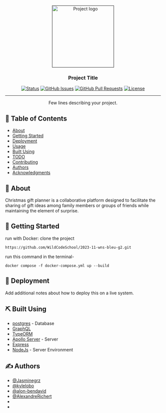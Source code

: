 <p align="center">
  <a href="" rel="noopener">
 <img width=200px height=200px src="https://i.imgur.com/6wj0hh6.jpg" alt="Project logo"></a>
</p>

<h3 align="center">Project Title</h3>

<div align="center">

  [![Status](https://img.shields.io/badge/status-active-success.svg)]() 
  [![GitHub Issues](https://img.shields.io/github/issues/kylelobo/The-Documentation-Compendium.svg)](https://github.com/kylelobo/The-Documentation-Compendium/issues)
  [![GitHub Pull Requests](https://img.shields.io/github/issues-pr/kylelobo/The-Documentation-Compendium.svg)](https://github.com/kylelobo/The-Documentation-Compendium/pulls)
  [![License](https://img.shields.io/badge/license-MIT-blue.svg)](/LICENSE)

</div>

---

<p align="center"> Few lines describing your project.
    <br> 
</p>

## 📝 Table of Contents
- [About](#about)
- [Getting Started](#getting_started)
- [Deployment](#deployment)
- [Usage](#usage)
- [Built Using](#built_using)
- [TODO](../TODO.md)
- [Contributing](../CONTRIBUTING.md)
- [Authors](#authors)
- [Acknowledgments](#acknowledgement)

## 🧐 About <a name = "about"></a>
Christmas gift planner is a collaborative platform designed to facilitate the sharing of gift ideas among family members or groups of friends while maintaining the element of surprise.

## 🏁 Getting Started <a name = "getting_started"></a>
run with Docker:
clone the project
```
https://github.com/WildCodeSchool/2023-11-wns-bleu-g2.git
```
run this command in the terminal-
```
docker compose -f docker-compose.yml up --build
```



## 🚀 Deployment <a name = "deployment"></a>
Add additional notes about how to deploy this on a live system.

## ⛏️ Built Using <a name = "built_using"></a>
- [postgres](https://www.postgresql.org/docs/current/tutorial-sql.html) - Database
- [GraphQL](https://graphql.org/community/tools-and-libraries/) 
- [TypeORM](https://typeorm.io/) 
- [Apollo Server](https://www.apollographql.com/)  - Server 
- [Express](https://expressjs.com/)
- [NodeJs](https://nodejs.org/en/) - Server Environment

## ✍️ Authors <a name = "authors"></a>
- [@Jasminegrz](https://github.com/Jasminegrz) 
- [@kylelobo](https://github.com/kylelobo) 
- [@alon-bendavid](https://github.com/alon-bendavid) 
- [@AlexandreRichert](https://github.com/AlexandreRichert) 
- 
- 


